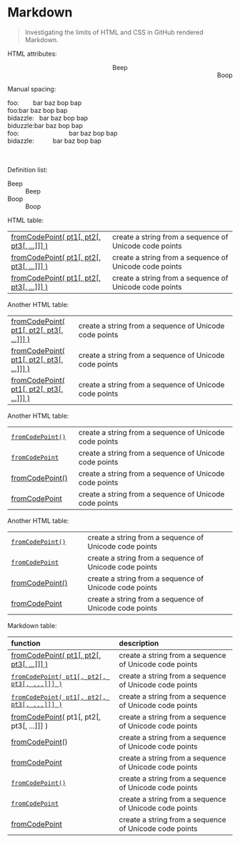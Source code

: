 # Markdown

> Investigating the limits of HTML and CSS in GitHub rendered Markdown.

HTML attributes:

<div>
	<div align="center">Beep</div>
	<div dir="rtl">Boop</div>
</div>

Manual spacing:

<div>
	<div>
		foo:&nbsp;&nbsp;&nbsp;&nbsp;&nbsp;&nbsp;&nbsp;&nbsp;bar baz bop bap
	</div>
	<div>
		foo:<em hidden>........</em>bar baz bop bap
	</div>
	<div>
		bidazzle:&nbsp;&nbsp;&nbsp;bar baz bop bap
	</div>
	<div>
		biduzzle:<em hidden>...</em>bar baz bop bap
	</div>
	<div>
		foo:&#x2003;&#x2003;&#x2003;&#x2003;&#x2003;&#x2003;&#x2003;&#x2003;bar baz bop bap
	</div>
	<div>
		bidazzle:&#x2003;&#x2003;&#x2003;bar baz bop bap
	</div>
	<br>
	<br>
</div>

Definition list:

<dl>
	<dt>Beep</dt>
	<dd>Beep</dd>
	<dt>Boop</dt>
	<dd>Boop</dd>
</dl>

HTML table:

<table>
	<tbody>
		<tr>
			<td align="left"><a href="https://github.com/stdlib-js/stdlib/tree/develop/lib/node_modules/@stdlib/string/from-code-point">fromCodePoint( pt1[, pt2[, pt3[, ...]]] )</a></td>
			<td align="left">create a string from a sequence of Unicode code points</td>
		</tr>
		<tr>
			<td align="left"><a href="https://github.com/stdlib-js/stdlib/tree/develop/lib/node_modules/@stdlib/string/from-code-point">fromCodePoint( pt1[, pt2[, pt3[, ...]]] )</a></td>
			<td align="left">create a string from a sequence of Unicode code points</td>
		</tr>
		<tr>
			<td align="left"><a href="https://github.com/stdlib-js/stdlib/tree/develop/lib/node_modules/@stdlib/string/from-code-point">fromCodePoint( pt1[, pt2[, pt3[, ...]]] )</a></td>
			<td align="left">create a string from a sequence of Unicode code points</td>
		</tr>
	</tbody>
</table>

Another HTML table:

<table width="100%">
	<tbody>
		<tr>
			<td width="30%" align="left"><a href="https://github.com/stdlib-js/stdlib/tree/develop/lib/node_modules/@stdlib/string/from-code-point">fromCodePoint( pt1[, pt2[, pt3[, ...]]] )</a></td>
			<td width="70%" align="left">create a string from a sequence of Unicode code points</td>
		</tr>
		<tr>
			<td width="30%" align="left"><a href="https://github.com/stdlib-js/stdlib/tree/develop/lib/node_modules/@stdlib/string/from-code-point">fromCodePoint( pt1[, pt2[, pt3[, ...]]] )</a></td>
			<td width="70%" align="left">create a string from a sequence of Unicode code points</td>
		</tr>
		<tr>
			<td width="30%" align="left"><a href="https://github.com/stdlib-js/stdlib/tree/develop/lib/node_modules/@stdlib/string/from-code-point">fromCodePoint( pt1[, pt2[, pt3[, ...]]] )</a></td>
			<td width="70%" align="left">create a string from a sequence of Unicode code points</td>
		</tr>
	</tbody>
</table>

Another HTML table:

<table width="100%">
	<tbody width="100%">
		<tr width="100%">
			<td width="30%" align="left"><a href="https://github.com/stdlib-js/stdlib/tree/develop/lib/node_modules/@stdlib/string/from-code-point"><code>fromCodePoint()</code></a></td>
			<td width="70%" align="left">create a string from a sequence of Unicode code points</td>
		</tr>
		<tr width="100%">
			<td width="30%" align="left"><a href="https://github.com/stdlib-js/stdlib/tree/develop/lib/node_modules/@stdlib/string/from-code-point"><code>fromCodePoint</code></a></td>
			<td width="70%" align="left">create a string from a sequence of Unicode code points</td>
		</tr>
		<tr width="100%">
			<td width="30%" align="left"><a href="https://github.com/stdlib-js/stdlib/tree/develop/lib/node_modules/@stdlib/string/from-code-point">fromCodePoint()</a></td>
			<td width="70%" align="left">create a string from a sequence of Unicode code points</td>
		</tr>
		<tr width="100%">
			<td width="30%" align="left"><a href="https://github.com/stdlib-js/stdlib/tree/develop/lib/node_modules/@stdlib/string/from-code-point">fromCodePoint</a></td>
			<td width="70%" align="left">create a string from a sequence of Unicode code points</td>
		</tr>
	</tbody>
</table>

Another HTML table:

<table width="100%">
	<tbody>
		<tr>
			<td width="200px" align="left"><a href="https://github.com/stdlib-js/stdlib/tree/develop/lib/node_modules/@stdlib/string/from-code-point"><code>fromCodePoint()</code></a></td>
			<td width="688px" align="left">create a string from a sequence of Unicode code points</td>
		</tr>
		<tr>
			<td width="200px" align="left"><a href="https://github.com/stdlib-js/stdlib/tree/develop/lib/node_modules/@stdlib/string/from-code-point"><code>fromCodePoint</code></a></td>
			<td width="688px" align="left">create a string from a sequence of Unicode code points</td>
		</tr>
		<tr>
			<td width="200px" align="left"><a href="https://github.com/stdlib-js/stdlib/tree/develop/lib/node_modules/@stdlib/string/from-code-point">fromCodePoint()</a></td>
			<td width="688px" align="left">create a string from a sequence of Unicode code points</td>
		</tr>
		<tr>
			<td width="200px" align="left"><a href="https://github.com/stdlib-js/stdlib/tree/develop/lib/node_modules/@stdlib/string/from-code-point">fromCodePoint</a></td>
			<td width="688px" align="left">create a string from a sequence of Unicode code points</td>
		</tr>
	</tbody>
</table>

Markdown table:

| function | description |
|:--- |:--- |
| [fromCodePoint( pt1\[, pt2\[, pt3\[, ...\]\]\] )](https://github.com/stdlib-js/stdlib/tree/develop/lib/node_modules/@stdlib/string/from-code-point) | create a string from a sequence of Unicode code points |
| [`fromCodePoint( pt1[, pt2[, pt3[, ...]]] )`](https://github.com/stdlib-js/stdlib/tree/develop/lib/node_modules/@stdlib/string/from-code-point) | create a string from a sequence of Unicode code points |
| [`fromCodePoint( pt1[, pt2[, pt3[, ...]]] )`](https://github.com/stdlib-js/stdlib/tree/develop/lib/node_modules/@stdlib/string/from-code-point) | create a string from a sequence of Unicode code points |
| [fromCodePoint](https://github.com/stdlib-js/stdlib/tree/develop/lib/node_modules/@stdlib/string/from-code-point)( pt1\[, pt2\[, pt3\[, ...]]] ) | create a string from a sequence of Unicode code points |
| [fromCodePoint](https://github.com/stdlib-js/stdlib/tree/develop/lib/node_modules/@stdlib/string/from-code-point)() | create a string from a sequence of Unicode code points |
| [fromCodePoint](https://github.com/stdlib-js/stdlib/tree/develop/lib/node_modules/@stdlib/string/from-code-point) | create a string from a sequence of Unicode code points |
| [`fromCodePoint()`](https://github.com/stdlib-js/stdlib/tree/develop/lib/node_modules/@stdlib/string/from-code-point) | create a string from a sequence of Unicode code points |
| [`fromCodePoint`](https://github.com/stdlib-js/stdlib/tree/develop/lib/node_modules/@stdlib/string/from-code-point) | create a string from a sequence of Unicode code points |
| [fromCodePoint](https://github.com/stdlib-js/stdlib/tree/develop/lib/node_modules/@stdlib/string/from-code-point) | create a string from a sequence of Unicode code points |